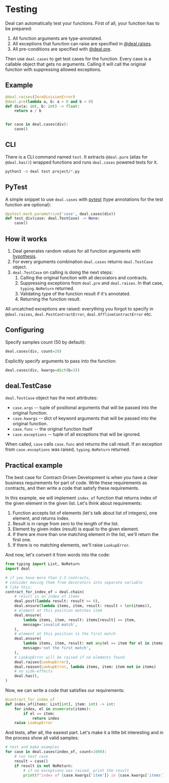 # Testing

Deal can automatically test your functions. First of all, your function has to be prepared:

1. All function arguments are type-annotated.
1. All exceptions that function can raise are specified in [@deal.raises](side-effects).
1. All pre-conditions are specified with [@deal.pre](values).

Then use `deal.cases` to get test cases for the function. Every case is a callable object that gets no arguments. Calling it will call the original function with suppressing allowed exceptions.

## Example

```python
@deal.raises(ZeroDivisionError)
@deal.pre(lambda a, b: a > 0 and b > 0)
def div(a: int, b: int) -> float:
    return a / b


for case in deal.cases(div):
    case()
```

## CLI

There is a CLI command named `test`. It extracts `@deal.pure` (alias for `@deal.has()`) wrapped functions and runs `deal.cases` powered tests for it.

```bash
python3 -m deal test project/*.py
```

## PyTest

A simple snippet to use `deal.cases` with [pytest](https://docs.pytest.org/en/latest/) (type annotations for the test function are optional):

```python
@pytest.mark.parametrize('case', deal.cases(div))
def test_div(case: deal.TestCase) -> None:
    case()
```

## How it works

1. Deal generates random values for all function arguments with [hypothesis](https://hypothesis.readthedocs.io/en/latest/).
1. For every arguments combination `deal.cases` returns `deal.TestCase` object.
1. `deal.TestCase` on calling is doing the next steps:
    1. Calling the original function with all decorators and contracts.
    1. Suppressing exceptions from `deal.pre` and `deal.raises`. In that case, `typing.NoReturn` returned.
    1. Validating type of the function result if it's annotated.
    1. Returning the function result.

All uncatched exceptions are raised: everything you forgot to specify in `@deal.raises`, `deal.PostContractError`, `deal.OfflineContractError` etc.

## Configuring

Specify samples count (50 by default):

```python
deal.cases(div, count=20)
```

Explicitly specify arguments to pass into the function:

```python
deal.cases(div, kwargs=dict(b=3))
```

## deal.TestCase

`deal.TestCase` object has the next attributes:

+ `case.args` -- tuple of positional arguments that will be passed into the original function.
+ `case.kwargs` -- dict of keyword arguments that will be passed into the original function.
+ `case.func` -- the original function itself
+ `case.exceptions` -- tuple of all exceptions that will be ignored.

When called, `case` calls `case.func` and returns the call result. If an exception from `case.exceptions` was raised, `typing.NoReturn` returned.

## Practical example

The best case for Contract-Driven Development is when you have a clear business requirements for part of code. Write these requirements as contracts, and then write a code that satisfy these requirements.

In this example, we will implement `index_of` function that returns index of the given element in the given list. Let's think about requirements:

1. Function accepts list of elements (let's talk about list of integers), one element, and returns index.
1. Result is in range from zero to the length of the list.
1. Element by given index (result) is equal to the given element.
1. If there are more than one matching element in the list, we'll return the first one.
1. If there is no matching elements, we'll raise `LookupError`.

And now, let's convert it from words into the code:

```python
from typing import List, NoReturn
import deal

# if you have more than 2-3 contracts,
# consider moving them from decorators into separate variable
# like this:
contract_for_index_of = deal.chain(
    # result is an index of items
    deal.post(lambda result: result >= 0),
    deal.ensure(lambda items, item, result: result < len(items)),
    # element at this position matches item
    deal.ensure(
        lambda items, item, result: items[result] == item,
        message='invalid match',
    ),
    # element at this position is the first match
    deal.ensure(
        lambda items, item, result: not any(el == item for el in items[:result]),
        message='not the first match',
    ),
    # LookupError will be raised if no elements found
    deal.raises(LookupError),
    deal.reason(LookupError, lambda items, item: item not in items)
    # no side-effects
    deal.has(),
)
```

Now, we can write a code that satisfies our requirements:

```python
@contract_for_index_of
def index_of(items: List[int], item: int) -> int:
    for index, el in enumerate(items):
        if el == item:
            return index
    raise LookupError
```

And tests, after all, the easiest part. Let's make it a little bit interesting and in the process show all valid samples:

```python
# test and make examples
for case in deal.cases(index_of, count=1000):
    # run test case
    result = case()
    if result is not NoReturn:
        # if no exceptions was raised, print the result
        print(f"index of {case.kwargs['item']} in {case.kwargs['items']} is {result}")
```
